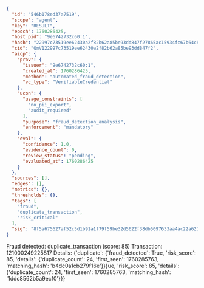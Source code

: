 ```json
{
  "id": "546b178ed37a7519",
  "scope": "agent",
  "key": "RESULT",
  "epoch": 1760286425,
  "host_pid": "9e6742732c60:1",
  "hash": "22997c73519ee62430a2f82b62a85be93dd847f27865ac15934fc67b64c860b2",
  "cid": "QmV122997c73519ee62430a2f82b62a85be93dd847f2",
  "aicp": {
    "prov": {
      "issuer": "9e6742732c60:1",
      "created_at": 1760286425,
      "method": "automated_fraud_detection",
      "vc_type": "VerifiableCredential"
    },
    "ucon": {
      "usage_constraints": [
        "no_pii_export",
        "audit_required"
      ],
      "purpose": "fraud_detection_analysis",
      "enforcement": "mandatory"
    },
    "eval": {
      "confidence": 1.0,
      "evidence_count": 0,
      "review_status": "pending",
      "evaluated_at": 1760286425
    }
  },
  "sources": [],
  "edges": [],
  "metrics": {},
  "thresholds": {},
  "tags": [
    "fraud",
    "duplicate_transaction",
    "risk_critical"
  ],
  "sig": "8f5a675627af52c5d1b91a1f79f59be32d5622f38db5097633aa4ac22a621c8c"
}
```

Fraud detected: duplicate_transaction (score: 85)
Transaction: 121000249225817
Details: {'duplicate': {'fraud_detected': True, 'risk_score': 85, 'details': {'duplicate_count': 24, 'first_seen': 1760285763, 'matching_hash': 'b4dc0a1cb279f16e'}}}ue, 'risk_score': 85, 'details': {'duplicate_count': 24, 'first_seen': 1760285763, 'matching_hash': '1ddc8562b5a9ecf0'}}}